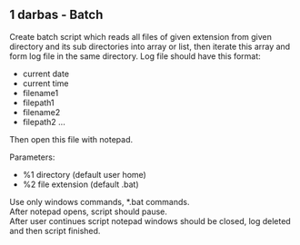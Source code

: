 ## 1 darbas - Batch

Create batch script which reads all files of given extension from given directory and its sub directories into array or list, then iterate this array and form log file in the same directory. Log file should have this format:<br>
* current date 
* current time
* filename1
* filepath1
* filename2
* filepath2 ...

Then open this file with notepad.<br>

Parameters:
* %1 directory (default user home) <br>
* %2 file extension (default .bat) <br>

Use only windows commands, *.bat commands.<br>
After notepad opens, script should pause. <br>
After user continues script notepad windows should be closed, log deleted and then script finished. 